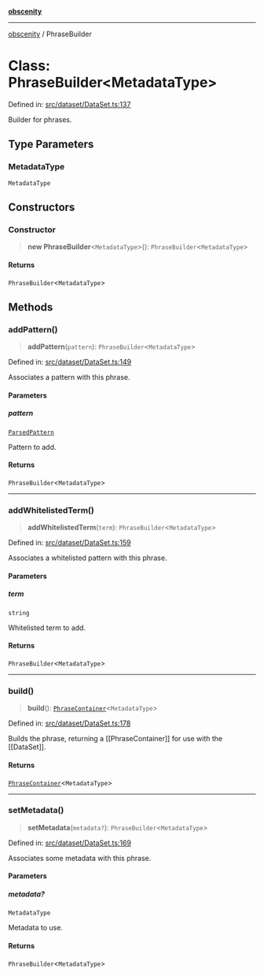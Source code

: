 [**obscenity**](../README.md)

***

[obscenity](../README.md) / PhraseBuilder

# Class: PhraseBuilder\<MetadataType\>

Defined in: [src/dataset/DataSet.ts:137](https://github.com/jo3-l/obscenity/blob/df55df57c9cde0cfef01d92ac049af8e5d6ff36a/src/dataset/DataSet.ts#L137)

Builder for phrases.

## Type Parameters

### MetadataType

`MetadataType`

## Constructors

### Constructor

> **new PhraseBuilder**\<`MetadataType`\>(): `PhraseBuilder`\<`MetadataType`\>

#### Returns

`PhraseBuilder`\<`MetadataType`\>

## Methods

### addPattern()

> **addPattern**(`pattern`): `PhraseBuilder`\<`MetadataType`\>

Defined in: [src/dataset/DataSet.ts:149](https://github.com/jo3-l/obscenity/blob/df55df57c9cde0cfef01d92ac049af8e5d6ff36a/src/dataset/DataSet.ts#L149)

Associates a pattern with this phrase.

#### Parameters

##### pattern

[`ParsedPattern`](../interfaces/ParsedPattern.md)

Pattern to add.

#### Returns

`PhraseBuilder`\<`MetadataType`\>

***

### addWhitelistedTerm()

> **addWhitelistedTerm**(`term`): `PhraseBuilder`\<`MetadataType`\>

Defined in: [src/dataset/DataSet.ts:159](https://github.com/jo3-l/obscenity/blob/df55df57c9cde0cfef01d92ac049af8e5d6ff36a/src/dataset/DataSet.ts#L159)

Associates a whitelisted pattern with this phrase.

#### Parameters

##### term

`string`

Whitelisted term to add.

#### Returns

`PhraseBuilder`\<`MetadataType`\>

***

### build()

> **build**(): [`PhraseContainer`](../interfaces/PhraseContainer.md)\<`MetadataType`\>

Defined in: [src/dataset/DataSet.ts:178](https://github.com/jo3-l/obscenity/blob/df55df57c9cde0cfef01d92ac049af8e5d6ff36a/src/dataset/DataSet.ts#L178)

Builds the phrase, returning a [[PhraseContainer]] for use with the
[[DataSet]].

#### Returns

[`PhraseContainer`](../interfaces/PhraseContainer.md)\<`MetadataType`\>

***

### setMetadata()

> **setMetadata**(`metadata?`): `PhraseBuilder`\<`MetadataType`\>

Defined in: [src/dataset/DataSet.ts:169](https://github.com/jo3-l/obscenity/blob/df55df57c9cde0cfef01d92ac049af8e5d6ff36a/src/dataset/DataSet.ts#L169)

Associates some metadata with this phrase.

#### Parameters

##### metadata?

`MetadataType`

Metadata to use.

#### Returns

`PhraseBuilder`\<`MetadataType`\>
